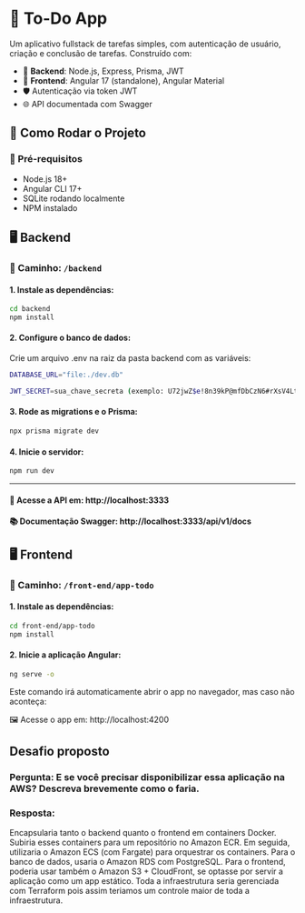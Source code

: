 # 📝 To-Do App

Um aplicativo fullstack de tarefas simples, com autenticação de usuário, criação e conclusão de tarefas. Construído com:

- 🔧 **Backend**: Node.js, Express, Prisma, JWT
- 🎨 **Frontend**: Angular 17 (standalone), Angular Material
- 🛡️ Autenticação via token JWT
- 🌐 API documentada com Swagger

## 🚀 Como Rodar o Projeto

### 🔧 Pré-requisitos

- Node.js 18+
- Angular CLI 17+
- SQLite rodando localmente
- NPM instalado

## 🖥️ Backend

### 📍 Caminho: `/backend`

#### 1. Instale as dependências:

```bash
cd backend
npm install
```

#### 2. Configure o banco de dados:

Crie um arquivo .env na raiz da pasta backend com as variáveis:

```bash
DATABASE_URL="file:./dev.db"

JWT_SECRET=sua_chave_secreta (exemplo: U72jwZ$e!8n39kP@mfDbCzN6#rXsV4LtQhGdM0Av)
```

#### 3. Rode as migrations e o Prisma:

```bash
npx prisma migrate dev
```

#### 4. Inicie o servidor:

```bash
npm run dev
```

---

#### 🧪 Acesse a API em: http://localhost:3333

#### 📚 Documentação Swagger: http://localhost:3333/api/v1/docs

## 🖥️ Frontend

### 📍 Caminho: `/front-end/app-todo`

#### 1. Instale as dependências:

```bash
cd front-end/app-todo
npm install
```

#### 2. Inicie a aplicação Angular:

```bash
ng serve -o
```

Este comando irá automaticamente abrir o app no navegador, mas caso não aconteça:

🖼️ Acesse o app em: http://localhost:4200

## Desafio proposto

### Pergunta: E se você precisar disponibilizar essa aplicação na AWS? Descreva brevemente como o faria.

### Resposta:

Encapsularia tanto o backend quanto o frontend em containers Docker. Subiria esses containers para um repositório no Amazon ECR. Em seguida, utilizaria o Amazon ECS (com Fargate) para orquestrar os containers. Para o banco de dados, usaria o Amazon RDS com PostgreSQL. Para o frontend, poderia usar também o Amazon S3 + CloudFront, se optasse por servir a aplicação como um app estático. Toda a infraestrutura seria gerenciada com Terraform pois assim teriamos um controle maior de toda a infraestrutura.
